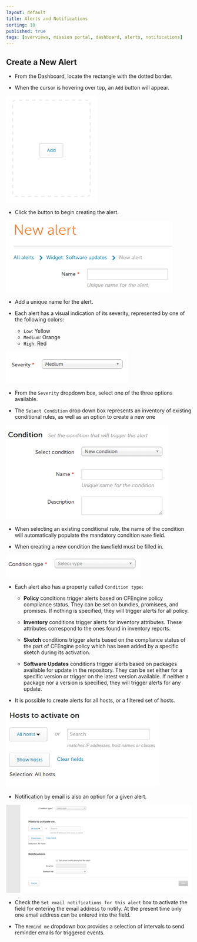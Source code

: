 ```yaml
---
layout: default
title: Alerts and Notifications
sorting: 10
published: true
tags: [overviews, mission portal, dashboard, alerts, notifications]
---
```


## Create a New Alert ##

* From the Dashboard, locate the rectangle with the dotted border. 

* When the cursor is hovering over top, an ```Add``` button will appear. 


![New Alerts](Alerts.new.png)

* Click the button to begin creating the alert.


![New Alerts Name](Alerts.top.name.png)

* Add a unique name for the alert.

* Each alert has a visual indication of its severity, represented by one of the following colors:
	* ```Low```: Yellow
	* ```Medium```: Orange
	* ```High```: Red
	

![New Alerts Severity](Alerts.top.severity.png)

* From the ```Severity``` dropdown box, select one of the three options available.
	
* The ```Select Condition``` drop down box represents an inventory of existing conditional rules, as well as an option to create a new one	


![New Alerts Condition](Alerts.top.condition.png)

* When selecting an existing conditional rule, the name of the condition will automatically populate the mandatory condition ```Name``` field.

* When creating a new condition the ```Name```field must be filled in.


![New Alerts Condition Type](Alerts.bottom.condition.type.png)

* Each alert also has a property called ```Condition type```:
	* **Policy** conditions trigger alerts based on CFEngine policy compliance status. They can be set on bundles, promisees, and promises. If nothing is specified, they will trigger alerts for all policy.

	* **Inventory** conditions trigger alerts for inventory attributes. These attributes correspond to the ones found in inventory reports. 

	* **Sketch** conditions trigger alerts based on the compliance status of the part of CFEngine policy which has been added by a specific sketch during its activation.

	* **Software Updates** conditions trigger alerts based on packages available for update in the repository. They can be set either for a specific version or trigger on the latest version available. If neither a package nor a version is specified, they will trigger alerts for any update.

* It is possible to create alerts for all hosts, or a filtered set of hosts.
	

![New Alerts Hosts](Alerts.bottom.hosts.png)

* Notification by email is also an option for a given alert.


![New Alerts Notifications](Alerts.bottom.notifications.png)

* Check the ```Set email notifications for this alert``` box to activate the field for entering the email address to notify. At the present time only one email address can be entered into the field.

* The ```Remind me``` dropdown box provides a selection of intervals to send reminder emails for triggered events.

